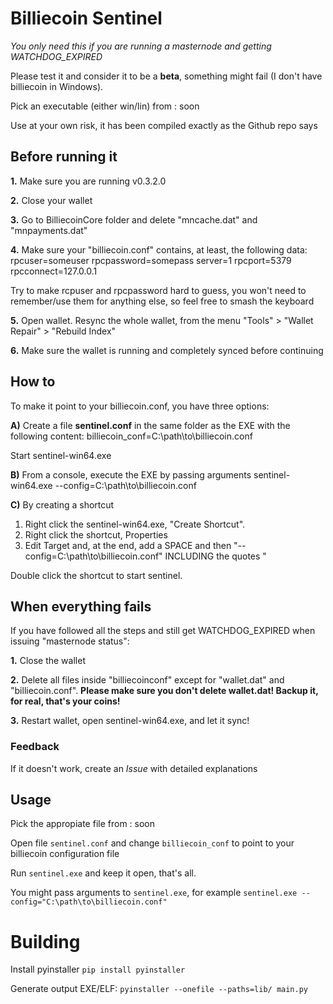 # Billiecoin Sentinel

*You only need this if you are running a masternode and getting WATCHDOG_EXPIRED*

Please test it and consider it to be a **beta**, something might fail (I don't have billiecoin in Windows).

Pick an executable (either win/lin) from : soon

Use at your own risk, it has been compiled exactly as the Github repo says

## Before running it

**1.** Make sure you are running v0.3.2.0

**2.** Close your wallet

**3.** Go to BilliecoinCore folder and delete "mncache.dat" and "mnpayments.dat"

**4.** Make sure your "billiecoin.conf" contains, at least, the following data:
rpcuser=someuser
rpcpassword=somepass
server=1
rpcport=5379
rpcconnect=127.0.0.1

Try to make rcpuser and rpcpassword hard to guess, you won't need to remember/use them for anything else, so feel free to smash the keyboard

**5.** Open wallet. Resync the whole wallet, from the menu "Tools" > "Wallet Repair" > "Rebuild Index"

**6.** Make sure the wallet is running and completely synced before continuing

## How to

To make it point to your billiecoin.conf, you have three options:

**A)** Create a file **sentinel.conf** in the same folder as the EXE with the following content:
billiecoin_conf=C:\path\to\billiecoin.conf

Start sentinel-win64.exe

**B)** From a console, execute the EXE by passing arguments 
sentinel-win64.exe --config=C:\path\to\billiecoin.conf

**C)** By creating a shortcut

1) Right click the sentinel-win64.exe, "Create Shortcut". 
2) Right click the shortcut, Properties
3) Edit Target and, at the end, add a SPACE and then "--config=C:\path\to\billiecoin.conf" INCLUDING the quotes "

Double click the shortcut to start sentinel.

## When everything fails
If you have followed all the steps and still get WATCHDOG_EXPIRED when issuing "masternode status":

**1.** Close the wallet

**2.** Delete all files inside "billiecoinconf" except for "wallet.dat" and "billiecoin.conf".
**Please make sure you don't delete wallet.dat! Backup it, for real, that's your coins!**

**3.** Restart wallet, open sentinel-win64.exe, and let it sync!

### Feedback
If it doesn't work, create an *Issue* with detailed explanations


## Usage

Pick the appropiate file from : soon

Open file `sentinel.conf` and change `billiecoin_conf` to point to your billiecoin configuration file

Run `sentinel.exe` and keep it open, that's all.

You might pass arguments to `sentinel.exe`, for example `sentinel.exe --config="C:\path\to\billiecoin.conf"`


# Building

Install pyinstaller `pip install pyinstaller`

Generate output EXE/ELF: `pyinstaller --onefile --paths=lib/ main.py`
